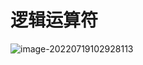 # 逻辑运算符
![image-20220719102928113](https://gitee.com/Enteral/images/raw/master/https://gitee.com/enteral/images/image-20220719102928113.png)



